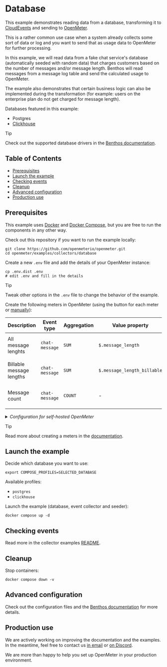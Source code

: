 # Database

This example demonstrates reading data from a database, transforming it to [CloudEvents](https://cloudevents.io/) and sending to [OpenMeter](https://openmeter.io/).

This is a rather common use case when a system already collects some sort of data or log and you want to send that as usage data to OpenMeter for further processing.

In this example, we will read data from a fake chat service's database (automatically seeded with random data) that charges customers based on the number of messages and/or message length.
Benthos will read messages from a message log table and send the calculated usage to OpenMeter.

The example also demonstrates that certain business logic can also be implemented during the transformation (for example: users on the enterprise plan do not get charged for message length).

Databases featured in this example:

- Postgres
- [Clickhouse](https://clickhouse.com/)

> [!TIP]
> Check out the supported database drivers in the [Benthos documentation](https://www.benthos.dev/docs/components/inputs/sql_select#drivers).

## Table of Contents <!-- omit from toc -->

- [Prerequisites](#prerequisites)
- [Launch the example](#launch-the-example)
- [Checking events](#checking-events)
- [Cleanup](#cleanup)
- [Advanced configuration](#advanced-configuration)
- [Production use](#production-use)

## Prerequisites

This example uses [Docker](https://docker.com) and [Docker Compose](https://docs.docker.com/compose/), but you are free to run the components in any other way.

Check out this repository if you want to run the example locally:

```shell
git clone https://github.com/openmeterio/openmeter.git
cd openmeter/examples/collectors/database
```

Create a new `.env` file and add the details of your OpenMeter instance:

```shell
cp .env.dist .env
# edit .env and fill in the details
```

> [!TIP]
> Tweak other options in the `.env` file to change the behavior of the example.

Create the following meters in OpenMeter (using the button for each meter or [manually](https://openmeter.cloud/meters/create)):

| Description              | Event type     | Aggregation | Value property              | Group by (optional) |                                                                                                                                                                                                                                                                                                                                                                                                                        |
| ------------------------ | -------------- | ----------- | --------------------------- | ------------------- | ---------------------------------------------------------------------------------------------------------------------------------------------------------------------------------------------------------------------------------------------------------------------------------------------------------------------------------------------------------------------------------------------------------------------- |
| All message lenghts      | `chat-message` | `SUM`       | `$.message_length`          | - `plan`: `$.plan`  | [<kbd> <br> Create meter <br> </kbd>](https://openmeter.cloud/meters/create?meter=%7B%22slug%22%3A%22all_message_lengths%22%2C%22eventType%22%3A%22chat-message%22%2C%22valueProperty%22%3A%22%24.message_length%22%2C%22aggregation%22%3A%22SUM%22%2C%22windowSize%22%3A%22MINUTE%22%2C%22groupBy%22%3A%5B%7B%22name%22%3A%22plan%22%7D%5D%7D&utm_source=github&utm_medium=link&utm_content=collectors)               |
| Billable message lengths | `chat-message` | `SUM`       | `$.message_length_billable` | - `plan`: `$.plan`  | [<kbd> <br> Create meter <br> </kbd>](https://openmeter.cloud/meters/create?meter=%7B%22slug%22%3A%22billable_message_lengths%22%2C%22eventType%22%3A%22chat-message%22%2C%22valueProperty%22%3A%22%24.message_length_billable%22%2C%22aggregation%22%3A%22SUM%22%2C%22windowSize%22%3A%22MINUTE%22%2C%22groupBy%22%3A%5B%7B%22name%22%3A%22plan%22%7D%5D%7D&utm_source=github&utm_medium=link&utm_content=collectors) |
| Message count            | `chat-message` | `COUNT`     | -                           | - `plan`: `$.plan`  | [<kbd> <br> Create meter <br> </kbd>](https://openmeter.cloud/meters/create?meter=%7B%22slug%22%3A%22message_count%22%2C%22eventType%22%3A%22chat-message%22%2C%22aggregation%22%3A%22COUNT%22%2C%22windowSize%22%3A%22MINUTE%22%2C%22groupBy%22%3A%5B%7B%22name%22%3A%22plan%22%7D%5D%7D&utm_source=github&utm_medium=link&utm_content=collectors)                                                                    |

<details><summary><i>Configuration for self-hosted OpenMeter</i></summary><br>

```yaml
# ...

meters:
  - slug: all_message_lengths
    eventType: chat-message
    aggregation: SUM
    valueProperty: $.message_length
    groupBy:
      plan: $.plan
  - slug: billable_message_lengths
    eventType: chat-message
    aggregation: SUM
    valueProperty: $.message_length_billable
    groupBy:
      plan: $.plan
  - slug: message_count
    eventType: chat-message
    aggregation: COUNT
    groupBy:
      plan: $.plan
```
</details>

> [!TIP]
> Read more about creating a meters in the [documentation](https://openmeter.io/docs/getting-started/meters).

## Launch the example

Decide which database you want to use:

```shell
export COMPOSE_PROFILES=SELECTED_DATABASE
```

Available profiles:

- `postgres`
- `clickhouse`

Launch the example (database, event collector and seeder):

```shell
docker compose up -d
```

## Checking events

Read more in the collector examples [README](../README.md#Checking-events-in-OpenMeter).

## Cleanup

Stop containers:

```shell
docker compose down -v
```

## Advanced configuration

Check out the configuration files and the [Benthos documentation](https://www.benthos.dev/docs/about) for more details.

## Production use

We are actively working on improving the documentation and the examples.
In the meantime, feel free to contact us [in email](https://us10.list-manage.com/contact-form?u=c7d6a96403a0e5e19032ee885&form_id=fe04a7fc4851f8547cfee56763850e95) or [on Discord](https://discord.gg/nYH3ZQ3Xzq).

We are more than happy to help you set up OpenMeter in your production environment.
